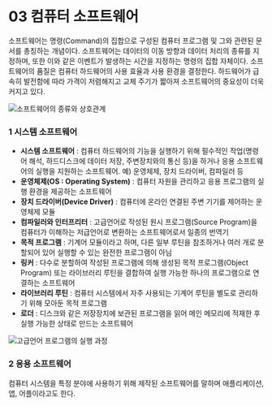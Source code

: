 # 03 컴퓨터 소프트웨어

소프트웨어는 명령(Command)의 집합으로 구성된 컴퓨터 프로그램 및 그와 관련된 문서를 총칭하는 개념이다. 소프트웨어는 데이터의 이동 방향과 데이터 처리의 종류를 지정하며, 또한 이와 같은 이벤트가 발생하는 시간을 지정하는 명령의 집합 자체이다. 소프트웨어의 품질은 컴퓨터 하드웨어의 사용 효율과 사용 환경을 결정한다. 하드웨어가 급속히 발전함에 따라 가격이 저렴해지고 교체 주기가 짧아져 소프트웨어의 중요성이 더욱 커지고 있다.

![소프트웨어의 종류와 상호관계](https://user-images.githubusercontent.com/52726195/110424629-70e7b980-80e6-11eb-95e7-5bc460be1245.png)

### 1 시스템 소프트웨어
- **시스템 소프트웨어** : 컴퓨터 하드웨어의 기능을 실행하기 위해 필수적인 작업(명령어 해석, 하드디스크에 데이터 저장, 주변장치와의 통신 등)을 하거나 응용 소프트웨어의 실행을 지원하는 소프트웨어. 예) 운영체제, 장치 드라이버, 컴파일러 등
- **운영체제(OS : Operating System)** : 컴퓨터 자원을 관리하고 응용 프로그램의 실행 환경을 제공하는 소프트웨어
- **장치 드라이버(Device Driver)** : 컴퓨터에 온라인 연결된 주변 기기를 제어하는 운영체제 모듈
- **컴파일러와 인터프리터** : 고급언어로 작성된 원시 프로그램(Source Program)을 컴퓨터가 이해하는 저급언어로 변환하는 소프트웨어로서 일종의 번역기
- **목적 프로그램** : 기계어 모듈이라고 하며, 다른 일부 루틴을 참조하거나 여러 개로 분할되어 있어 실행할 수 있는 완전한 프로그램이 아님
- **링커** : 다수로 분할하여 작성된 프로그램에 의해 생성된 목적 프로그램(Object Program) 또는 라이브러리 루틴을 결합하여 실행 가능한 하나의 프로그램으로 연결하는 소프트웨어
- **라이브러리 루틴** : 컴퓨터 시스템에서 자주 사용되는 기계어 루틴을 별도로 관리하기 위해 모아둔 목적 프로그램
- **로더** : 디스크와 같은 저장장치에 보관된 프로그램을 읽어 메인 메모리에 적재한 후 실행 가능한 상태로 만드는 소프트웨어

![고급언어 프로그램의 실행 과정](https://user-images.githubusercontent.com/52726195/110424900-da67c800-80e6-11eb-801f-3a6182f73f5a.png)

### 2 응용 소프트웨어
컴퓨터 시스템을 특정 분야에 사용하기 위해 제작된 소프트웨어를 말하며 애플리케이션, 앱, 어플이라고도 한다.